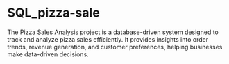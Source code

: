 # SQL_pizza-sale
The Pizza Sales Analysis project is a database-driven system designed to track and analyze pizza sales efficiently. It provides insights into order trends, revenue generation, and customer preferences, helping businesses make data-driven decisions.
